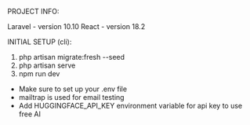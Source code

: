 PROJECT INFO:

Laravel - version 10.10
React - version 18.2

INITIAL SETUP (cli):

1. php artisan migrate:fresh --seed
2. php artisan serve
3. npm run dev


* Make sure to set up your .env file
* mailtrap is used for email testing
* Add HUGGINGFACE_API_KEY environment variable for api key to use free AI